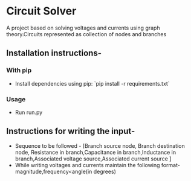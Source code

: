 <H1> Circuit Solver </H1>
<P>
A project based on solving voltages and currents using graph theory.Circuits represented as collection of nodes and branches
<br>
<H2> Installation instructions- </H2>
<H3> With pip </H3>
  <ul> 
    <li> Install dependencies using pip: `pip install -r requirements.txt` 
    </li>
  </ul>
<H3> Usage </H3>
  <ul>
    <li> Run run.py
    </li> 
  </ul>
<H2> Instructions for writing the input- </H2>
<ul> 
<li> Sequence to be followed - [Branch source node, Branch destination node, Resistance in branch,Capacitance in branch,Inductance in branch,Associated voltage source,Associated current source ] </li>
<li> While writing voltages and currents maintain the following format- magnitude,frequency&ltangle(in degrees)
</ul>
